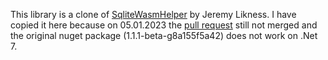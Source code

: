 This library is a clone of [SqliteWasmHelper](https://github.com/JeremyLikness/SqliteWasmHelper) by Jeremy Likness.
I have copied it here because on 05.01.2023 the [pull request](https://github.com/JeremyLikness/SqliteWasmHelper/pull/7) still not merged and the original nuget package (1.1.1-beta-g8a155f5a42) does not work on .Net 7.
